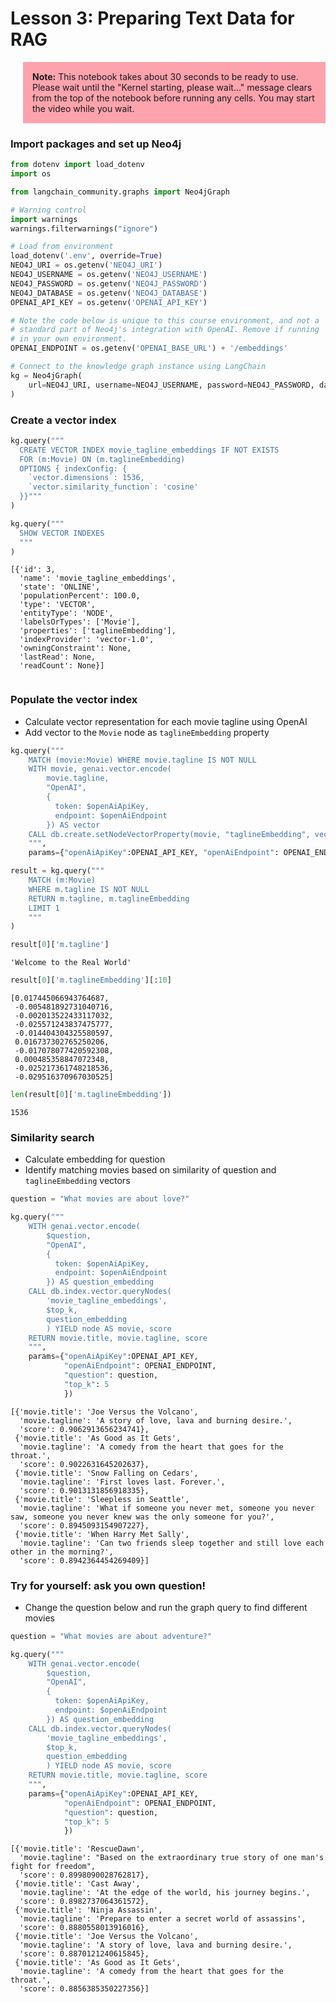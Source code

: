 # Lesson 3: Preparing Text Data for RAG

<p style="background-color:#fd4a6180; padding:15px; margin-left:20px"> <b>Note:</b> This notebook takes about 30 seconds to be ready to use. Please wait until the "Kernel starting, please wait..." message clears from the top of the notebook before running any cells. You may start the video while you wait.</p>


### Import packages and set up Neo4j


```python
from dotenv import load_dotenv
import os

from langchain_community.graphs import Neo4jGraph

# Warning control
import warnings
warnings.filterwarnings("ignore")
```


```python
# Load from environment
load_dotenv('.env', override=True)
NEO4J_URI = os.getenv('NEO4J_URI')
NEO4J_USERNAME = os.getenv('NEO4J_USERNAME')
NEO4J_PASSWORD = os.getenv('NEO4J_PASSWORD')
NEO4J_DATABASE = os.getenv('NEO4J_DATABASE')
OPENAI_API_KEY = os.getenv('OPENAI_API_KEY')

# Note the code below is unique to this course environment, and not a 
# standard part of Neo4j's integration with OpenAI. Remove if running 
# in your own environment.
OPENAI_ENDPOINT = os.getenv('OPENAI_BASE_URL') + '/embeddings'
```


```python
# Connect to the knowledge graph instance using LangChain
kg = Neo4jGraph(
    url=NEO4J_URI, username=NEO4J_USERNAME, password=NEO4J_PASSWORD, database=NEO4J_DATABASE
)
```

### Create a vector index 


```python
kg.query("""
  CREATE VECTOR INDEX movie_tagline_embeddings IF NOT EXISTS
  FOR (m:Movie) ON (m.taglineEmbedding) 
  OPTIONS { indexConfig: {
    `vector.dimensions`: 1536,
    `vector.similarity_function`: 'cosine'
  }}"""
)

```

```python
kg.query("""
  SHOW VECTOR INDEXES
  """
)
```




    [{'id': 3,
      'name': 'movie_tagline_embeddings',
      'state': 'ONLINE',
      'populationPercent': 100.0,
      'type': 'VECTOR',
      'entityType': 'NODE',
      'labelsOrTypes': ['Movie'],
      'properties': ['taglineEmbedding'],
      'indexProvider': 'vector-1.0',
      'owningConstraint': None,
      'lastRead': None,
      'readCount': None}]




```python

```

### Populate the vector index
- Calculate vector representation for each movie tagline using OpenAI
- Add vector to the `Movie` node as `taglineEmbedding` property


```python
kg.query("""
    MATCH (movie:Movie) WHERE movie.tagline IS NOT NULL
    WITH movie, genai.vector.encode(
        movie.tagline, 
        "OpenAI", 
        {
          token: $openAiApiKey,
          endpoint: $openAiEndpoint
        }) AS vector
    CALL db.create.setNodeVectorProperty(movie, "taglineEmbedding", vector)
    """, 
    params={"openAiApiKey":OPENAI_API_KEY, "openAiEndpoint": OPENAI_ENDPOINT} )
```


```python
result = kg.query("""
    MATCH (m:Movie) 
    WHERE m.tagline IS NOT NULL
    RETURN m.tagline, m.taglineEmbedding
    LIMIT 1
    """
)
```


```python
result[0]['m.tagline']
```


    'Welcome to the Real World'




```python
result[0]['m.taglineEmbedding'][:10]
```




    [0.017445066943764687,
     -0.005481892731040716,
     -0.002013522433117032,
     -0.025571243837475777,
     -0.014404304325580597,
     0.016737302765250206,
     -0.017078077420592308,
     0.000485358847072348,
     -0.025217361748218536,
     -0.029516370967030525]




```python
len(result[0]['m.taglineEmbedding'])
```




    1536



### Similarity search
- Calculate embedding for question
- Identify matching movies based on similarity of question and `taglineEmbedding` vectors


```python
question = "What movies are about love?"
```


```python
kg.query("""
    WITH genai.vector.encode(
        $question, 
        "OpenAI", 
        {
          token: $openAiApiKey,
          endpoint: $openAiEndpoint
        }) AS question_embedding
    CALL db.index.vector.queryNodes(
        'movie_tagline_embeddings', 
        $top_k, 
        question_embedding
        ) YIELD node AS movie, score
    RETURN movie.title, movie.tagline, score
    """, 
    params={"openAiApiKey":OPENAI_API_KEY,
            "openAiEndpoint": OPENAI_ENDPOINT,
            "question": question,
            "top_k": 5
            })
```




    [{'movie.title': 'Joe Versus the Volcano',
      'movie.tagline': 'A story of love, lava and burning desire.',
      'score': 0.9062913656234741},
     {'movie.title': 'As Good as It Gets',
      'movie.tagline': 'A comedy from the heart that goes for the throat.',
      'score': 0.9022631645202637},
     {'movie.title': 'Snow Falling on Cedars',
      'movie.tagline': 'First loves last. Forever.',
      'score': 0.9013131856918335},
     {'movie.title': 'Sleepless in Seattle',
      'movie.tagline': 'What if someone you never met, someone you never saw, someone you never knew was the only someone for you?',
      'score': 0.8945093154907227},
     {'movie.title': 'When Harry Met Sally',
      'movie.tagline': 'Can two friends sleep together and still love each other in the morning?',
      'score': 0.8942364454269409}]



### Try for yourself: ask you own question!
- Change the question below and run the graph query to find different movies


```python
question = "What movies are about adventure?"
```


```python
kg.query("""
    WITH genai.vector.encode(
        $question, 
        "OpenAI", 
        {
          token: $openAiApiKey,
          endpoint: $openAiEndpoint
        }) AS question_embedding
    CALL db.index.vector.queryNodes(
        'movie_tagline_embeddings', 
        $top_k, 
        question_embedding
        ) YIELD node AS movie, score
    RETURN movie.title, movie.tagline, score
    """, 
    params={"openAiApiKey":OPENAI_API_KEY,
            "openAiEndpoint": OPENAI_ENDPOINT,
            "question": question,
            "top_k": 5
            })
```




    [{'movie.title': 'RescueDawn',
      'movie.tagline': "Based on the extraordinary true story of one man's fight for freedom",
      'score': 0.8998090028762817},
     {'movie.title': 'Cast Away',
      'movie.tagline': 'At the edge of the world, his journey begins.',
      'score': 0.8982737064361572},
     {'movie.title': 'Ninja Assassin',
      'movie.tagline': 'Prepare to enter a secret world of assassins',
      'score': 0.8880558013916016},
     {'movie.title': 'Joe Versus the Volcano',
      'movie.tagline': 'A story of love, lava and burning desire.',
      'score': 0.8870121240615845},
     {'movie.title': 'As Good as It Gets',
      'movie.tagline': 'A comedy from the heart that goes for the throat.',
      'score': 0.8856385350227356}]




```python

```

